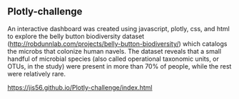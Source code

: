 ## Plotly-challenge

An interactive dashboard was created using javascript, plotly, css, and html to explore the belly button biodiversity dataset (http://robdunnlab.com/projects/belly-button-biodiversity/) which catalogs the microbs that colonize human navels. The dataset reveals that a small handful of microbial species (also called operational taxonomic units, or OTUs, in the study) were present in more than 70% of people, while the rest were relatively rare.

 https://jis56.github.io/Plotly-challenge/index.html
